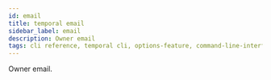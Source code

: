 ```yaml
---
id: email
title: temporal email
sidebar_label: email
description: Owner email
tags: cli reference, temporal cli, options-feature, command-line-interface-cli
---
```


Owner email.
